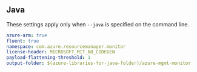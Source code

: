 ## Java

These settings apply only when `--java` is specified on the command line.

``` yaml $(java)
azure-arm: true
fluent: true
namespace: com.azure.resourcemanager.monitor
license-header: MICROSOFT_MIT_NO_CODEGEN
payload-flattening-threshold: 1
output-folder: $(azure-libraries-for-java-folder)/azure-mgmt-monitor
```
